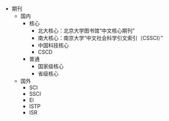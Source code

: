 - 期刊
  - 国内
    - 核心
      - 北大核心：北京大学图书馆“中文核心期刊”
      - 南大核心：南京大学“中文社会科学引文索引（CSSCI）”
      - 中国科技核心
      - CSCD
    - 普通
      - 国家级核心
      - 省级核心
  - 国外
    - SCI
    - SSCI
    - EI
    - ISTP
    - ISR
